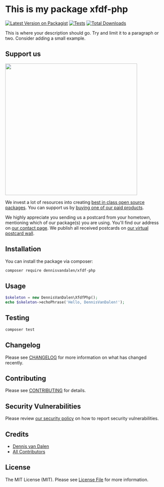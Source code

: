# This is my package xfdf-php

[![Latest Version on Packagist](https://img.shields.io/packagist/v/dennisvandalen/xfdf-php.svg?style=flat-square)](https://packagist.org/packages/dennisvandalen/xfdf-php)
[![Tests](https://img.shields.io/github/actions/workflow/status/dennisvandalen/xfdf-php/run-tests.yml?branch=main&label=tests&style=flat-square)](https://github.com/dennisvandalen/xfdf-php/actions/workflows/run-tests.yml)
[![Total Downloads](https://img.shields.io/packagist/dt/dennisvandalen/xfdf-php.svg?style=flat-square)](https://packagist.org/packages/dennisvandalen/xfdf-php)

This is where your description should go. Try and limit it to a paragraph or two. Consider adding a small example.

## Support us

[<img src="https://github-ads.s3.eu-central-1.amazonaws.com/xfdf-php.jpg?t=1" width="419px" />](https://spatie.be/github-ad-click/xfdf-php)

We invest a lot of resources into creating [best in class open source packages](https://spatie.be/open-source). You can support us by [buying one of our paid products](https://spatie.be/open-source/support-us).

We highly appreciate you sending us a postcard from your hometown, mentioning which of our package(s) you are using. You'll find our address on [our contact page](https://spatie.be/about-us). We publish all received postcards on [our virtual postcard wall](https://spatie.be/open-source/postcards).

## Installation

You can install the package via composer:

```bash
composer require dennisvandalen/xfdf-php
```

## Usage

```php
$skeleton = new DennisVanDalen\XfdfPhp();
echo $skeleton->echoPhrase('Hello, DennisVanDalen!');
```

## Testing

```bash
composer test
```

## Changelog

Please see [CHANGELOG](CHANGELOG.md) for more information on what has changed recently.

## Contributing

Please see [CONTRIBUTING](https://github.com/spatie/.github/blob/main/CONTRIBUTING.md) for details.

## Security Vulnerabilities

Please review [our security policy](../../security/policy) on how to report security vulnerabilities.

## Credits

- [Dennis van Dalen](https://github.com/dennisvandalen)
- [All Contributors](../../contributors)

## License

The MIT License (MIT). Please see [License File](LICENSE.md) for more information.
